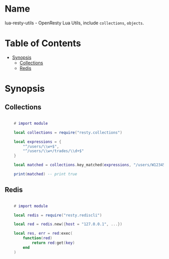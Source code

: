 # Name

lua-resty-utils - OpenResty Lua Utils, include `collections`, `objects`.

# Table of Contents

* [Synopsis](#synopsis)
  * [Collections](#collections)
  * [Redis](#redis)

# Synopsis

## Collections

```lua

    # import module

    local collections = require("resty.collections")

    local expressions = {
    	"^/users/\\w+$",
    	"^/users/\\w+/trades/\\d+$"
    }

    local matched = collections.key_matched(expressions, "/users/W1234567")

    print(matched) -- print true
```

## Redis

```lua

    # import module

    local redis = require("resty.rediscli")

    local red = redis.new({host = "127.0.0.1", ...})

    local res, err = red:exec(
        function(red)
            return red:get(key)
        end
    )
```
